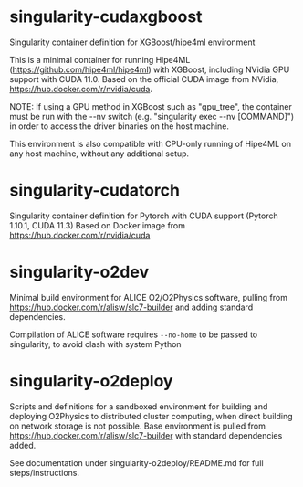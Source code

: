 # singularity-cudaxgboost
Singularity container definition for XGBoost/hipe4ml environment

This is a minimal container for running Hipe4ML (https://github.com/hipe4ml/hipe4ml) with XGBoost, including NVidia GPU support with CUDA 11.0. Based on the official CUDA image from NVidia, https://hub.docker.com/r/nvidia/cuda. 

NOTE: If using a GPU method in XGBoost such as "gpu_tree", the container must be run with the --nv switch (e.g. "singularity exec --nv [COMMAND]") in order to access the driver binaries on the host machine.

This environment is also compatible with CPU-only running of Hipe4ML on any host machine, without any additional setup.

# singularity-cudatorch
Singularity container definition for Pytorch with CUDA support (Pytorch 1.10.1, CUDA 11.3)
Based on Docker image from https://hub.docker.com/r/nvidia/cuda

# singularity-o2dev
Minimal build environment for ALICE O2/O2Physics software, pulling from https://hub.docker.com/r/alisw/slc7-builder and adding standard dependencies.

Compilation of ALICE software requires `--no-home` to be passed to singularity, to avoid clash with system Python

# singularity-o2deploy
Scripts and definitions for a sandboxed environment for building and deploying O2Physics to distributed cluster computing, when direct building on network storage is not possible. Base environment is pulled from https://hub.docker.com/r/alisw/slc7-builder with standard dependencies added.

See documentation under singularity-o2deploy/README.md for full steps/instructions.